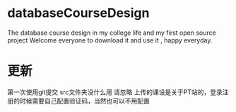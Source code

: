 # databaseCourseDesign
The database course design in my college life and my first open source project
Welcome everyone to download it and use it , happy everyday.
# 更新
第一次使用git提交 src文件夹没什么用 请忽略
上传的课设是关于PT站的，登录注册的时候需要自己配置验证码，当然也可以不用配置
